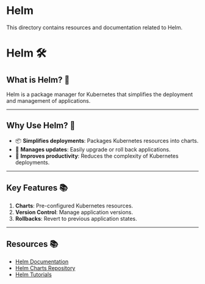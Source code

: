 # Helm
This directory contains resources and documentation related to Helm.
# Helm 🛠️

## What is Helm? 🤔
Helm is a package manager for Kubernetes that simplifies the deployment and management of applications.

---

## Why Use Helm? 🌟
- 📦 **Simplifies deployments**: Packages Kubernetes resources into charts.
- 🔄 **Manages updates**: Easily upgrade or roll back applications.
- 🚀 **Improves productivity**: Reduces the complexity of Kubernetes deployments.

---

## Key Features 📚
1. **Charts**: Pre-configured Kubernetes resources.
2. **Version Control**: Manage application versions.
3. **Rollbacks**: Revert to previous application states.

---

## Resources 📚

- [Helm Documentation](https://helm.sh/docs/)
- [Helm Charts Repository](https://artifacthub.io/)
- [Helm Tutorials](https://helm.sh/docs/intro/quickstart/)